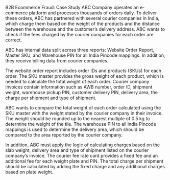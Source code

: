 B2B Ecommerce Fraud: Case Study
ABC Company operates an e-commerce platform and processes thousands of orders daily. To deliver these orders, ABC has partnered with several courier companies in India, which charge them based on the weight of the products and the distance between the warehouse and the customer’s delivery address. ABC wants to check if the fees charged by the courier companies for each order are correct.

ABC has internal data split across three reports: Website Order Report, Master SKU, and Warehouse PIN for all India Pincode mappings. In addition, they receive billing data from courier companies.

The website order report includes order IDs and products (SKUs) for each order. The SKU master provides the gross weight of each product, which is needed to calculate the total weight of each order. Courier company invoices contain information such as AWB number, order ID, shipment weight, warehouse pickup PIN, customer delivery PIN, delivery area, the charge per shipment and type of shipment.

ABC wants to compare the total weight of each order calculated using the SKU master with the weight stated by the courier company in their invoice. The weight should be rounded up to the nearest multiple of 0.5 kg to determine the weight of the tile. The warehouse PIN to all India Pincode mappings is used to determine the delivery area, which should be compared to the area reported by the courier company.

In addition, ABC must apply the logic of calculating charges based on the slab weight, delivery area and type of shipment listed on the courier company’s invoice. The courier fee rate card provides a fixed fee and an additional fee for each weight plate and PIN. The total charge per shipment should be calculated by adding the fixed charge and any additional charges based on plate weight.
